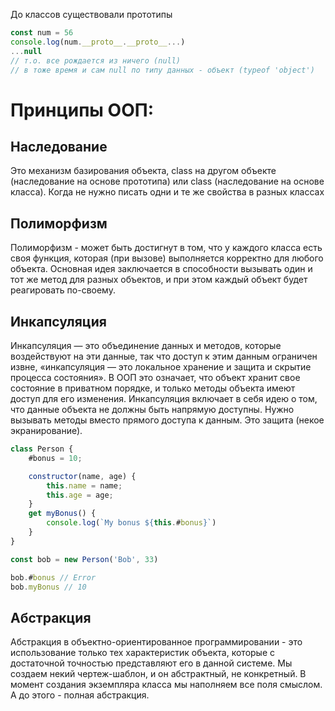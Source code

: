 До классов существовали прототипы
```js
const num = 56
console.log(num.__proto__.__proto__...)
...null
// т.о. все рождается из ничего (null)
// в тоже время и сам null по типу данных - объект (typeof 'object')
```

# Принципы ООП:

## Наследование
Это механизм базирования объекта, class на другом объекте (наследование на основе прототипа) или class (наследование на основе класса).
Когда не нужно писать одни и те же свойства в разных классах

## Полиморфизм
Полиморфизм -  может быть достигнут в том, что у каждого класса есть своя функция, которая (при вызове) выполняется корректно для любого объекта.
Основная идея заключается в способности вызывать один и тот же метод для разных объектов, и при этом каждый объект будет реагировать по-своему.

## Инкапсуляция
Инкапсуляция — это объединение данных и методов, которые воздействуют на эти данные, так что доступ к этим данным ограничен извне, «инкапсуляция — это локальное хранение и защита и скрытие процесса состояния». В ООП это означает, что объект хранит свое состояние в приватном порядке, и только методы объекта имеют доступ для его изменения.
Инкапсуляция включает в себя идею о том, что данные объекта не должны быть напрямую доступны. Нужно вызывать методы вместо прямого доступа к данным. Это защита (некое экранирование).

```js
class Person {
    #bonus = 10;

    constructor(name, age) {
        this.name = name;
        this.age = age;
    }
    get myBonus() {
        console.log(`My bonus ${this.#bonus}`)
    }
}

const bob = new Person('Bob', 33)

bob.#bonus // Error
bob.myBonus // 10
```

## Абстракция

Абстракция в объектно-ориентированное программировании - это использование только тех характеристик объекта, которые с достаточной точностью представляют его в данной системе.
Мы создаем некий чертеж-шаблон, и он абстрактный, не конкретный.
В момент создания экземпляра класса мы наполняем все поля смыслом. А до этого - полная абстракция.


